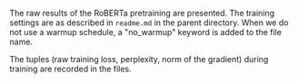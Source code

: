 The raw results of the RoBERTa pretraining are presented. The training settings are as described in ```readme.md``` in the parent directory. 
When we do not use a warmup schedule, a "no_warmup" keyword is added to the file name.

The tuples (raw training loss, perplexity, norm of the gradient) during training are recorded in the files.
